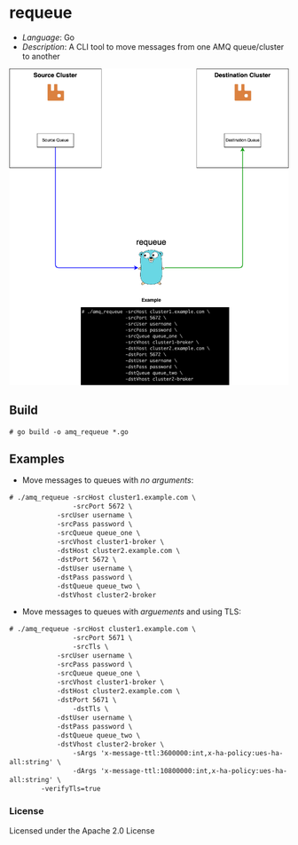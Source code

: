 # requeue

* *Language*: Go
* *Description*: A CLI tool to move messages from one AMQ queue/cluster to another

<img src="requeue.png" width="700">

## Build
```
# go build -o amq_requeue *.go
```

## Examples
* Move messages to queues with *no arguments*:
```
# ./amq_requeue -srcHost cluster1.example.com \
                -srcPort 5672 \
	        -srcUser username \
	        -srcPass password \
	        -srcQueue queue_one \
	        -srcVhost cluster1-broker \
	        -dstHost cluster2.example.com \
	        -dstPort 5672 \
	        -dstUser username \
	        -dstPass password \
	        -dstQueue queue_two \
	        -dstVhost cluster2-broker
```

* Move messages to queues with *arguements* and using TLS:
```
# ./amq_requeue -srcHost cluster1.example.com \
                -srcPort 5671 \
                -srcTls \
	        -srcUser username \
	        -srcPass password \
	        -srcQueue queue_one \
	        -srcVhost cluster1-broker \
	        -dstHost cluster2.example.com \
	        -dstPort 5671 \
                -dstTls \
	        -dstUser username \
	        -dstPass password \
	        -dstQueue queue_two \
	        -dstVhost cluster2-broker \
                -sArgs 'x-message-ttl:3600000:int,x-ha-policy:ues-ha-all:string' \
                -dArgs 'x-message-ttl:10800000:int,x-ha-policy:ues-ha-all:string' \
		-verifyTls=true
```

### License
Licensed under the Apache 2.0 License
